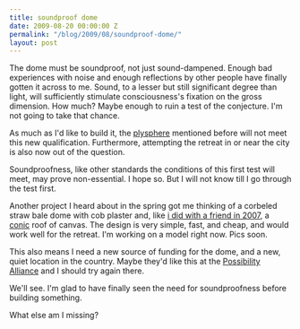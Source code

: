 ```yaml
---
title: soundproof dome
date: 2009-08-20 00:00:00 Z
permalink: "/blog/2009/08/soundproof-dome/"
layout: post
---
```


The dome must be soundproof, not just sound-dampened. Enough bad experiences with noise and enough reflections by other people have finally gotten it across to me. Sound, to a lesser but still significant degree than light, will sufficiently stimulate consciousness's fixation on the gross dimension. How much? Maybe enough to ruin a test of the conjecture. I'm not going to take that chance.

As much as I'd like to build it, the [plysphere](/blog/2009/07/spheres-for-darkness-retreats/) mentioned before will not meet this new qualification. Furthermore, attempting the retreat in or near the city is also now out of the question.

Soundproofness, like other standards the conditions of this first test will meet, may prove non-essential. I hope so. But I will not know till I go through the test first.

Another project I heard about in the spring got me thinking of a corbeled straw bale dome with cob plaster and, like [i did with a friend in 2007](http://andrewdurham.shutterfly.com/172), a [conic](http://conicshelter.com) roof of canvas. The design is very simple, fast, and cheap, and would work well for the retreat. I'm working on a model right now. Pics soon.

This also means I need a new source of funding for the dome, and a new, quiet location in the country. Maybe they'd like this at the [Possibility Alliance](http://planetsave.com/blog/2008/10/01/radical-simplicity-living-car-free-petroleum-free-and-electricity-free-at-the-possibility-alliance/) and I should try again there.

We'll see. I'm glad to have finally seen the need for soundproofness before building something.

What else am I missing?

